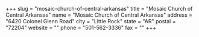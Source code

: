 +++
slug = "mosaic-church-of-central-arkansas"
title = "Mosaic Church of Central Arkansas"
name = "Mosaic Church of Central Arkansas"
address = "6420 Colonel Glenn Road"
city = "Little Rock"
state = "AR"
postal = "72204"
website = ""
phone = "501-562-3336"
fax = ""
+++
